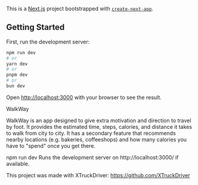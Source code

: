 This is a [Next.js](https://nextjs.org/) project bootstrapped with [`create-next-app`](https://github.com/vercel/next.js/tree/canary/packages/create-next-app).

## Getting Started

First, run the development server:

```bash
npm run dev
# or
yarn dev
# or
pnpm dev
# or
bun dev
```

Open [http://localhost:3000](http://localhost:3000) with your browser to see the result.

WalkWay


WalkWay is an app designed to give extra motivation and direction to travel by foot. It provides the estimated time, steps, calories, and distance it takes to walk from city to city. It has a secondary feature that recommends nearby locations (e.g. bakeries, coffeeshops) and how many calories you have to "spend" once you get there.

npm run dev Runs the development server on http://localhost:3000/ if available.

This project was made with XTruckDriver: https://github.com/XTruckDriver
